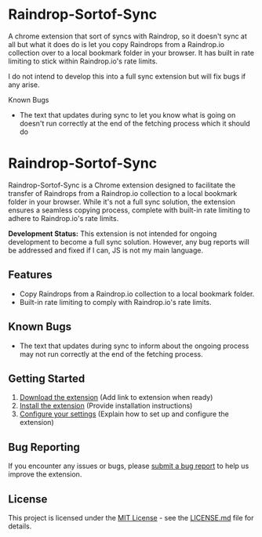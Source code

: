 # Raindrop-Sortof-Sync
A chrome extension that sort of syncs with Raindrop, so it doesn't sync at all but what it does do is let you copy Raindrops from a Raindrop.io collection over to a local bookmark folder in your browser. It has built in rate limiting to stick within Raindrop.io's rate limits.

I do not intend to develop this into a full sync extension but will fix bugs if any arise.

Known Bugs
- The text that updates during sync to let you know what is going on doesn't run correctly at the end of the fetching process which it should do

# Raindrop-Sortof-Sync

Raindrop-Sortof-Sync is a Chrome extension designed to facilitate the transfer of Raindrops from a Raindrop.io collection to a local bookmark folder in your browser. While it's not a full sync solution, the extension ensures a seamless copying process, complete with built-in rate limiting to adhere to Raindrop.io's rate limits.

**Development Status:** This extension is not intended for ongoing development to become a full sync solution. However, any bug reports will be addressed and fixed if I can, JS is not my main language.

## Features

- Copy Raindrops from a Raindrop.io collection to a local bookmark folder.
- Built-in rate limiting to comply with Raindrop.io's rate limits.

## Known Bugs

- The text that updates during sync to inform about the ongoing process may not run correctly at the end of the fetching process.

## Getting Started

1. [Download the extension](#) (Add link to extension when ready)
2. [Install the extension](#) (Provide installation instructions)
3. [Configure your settings](#) (Explain how to set up and configure the extension)

## Bug Reporting

If you encounter any issues or bugs, please [submit a bug report](#) to help us improve the extension.

## License

This project is licensed under the [MIT License](LICENSE.md) - see the [LICENSE.md](LICENSE.md) file for details.
